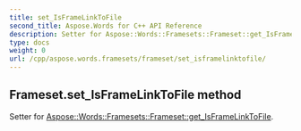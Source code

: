 ```yaml
---
title: set_IsFrameLinkToFile
second_title: Aspose.Words for C++ API Reference
description: Setter for Aspose::Words::Framesets::Frameset::get_IsFrameLinkToFile. 
type: docs
weight: 0
url: /cpp/aspose.words.framesets/frameset/set_isframelinktofile/
---
```

## Frameset.set_IsFrameLinkToFile method


Setter for [Aspose::Words::Framesets::Frameset::get_IsFrameLinkToFile](./get_isframelinktofile/).

